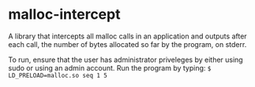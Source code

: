 # malloc-intercept
A library that intercepts all malloc calls in an application and outputs after each call, the number of bytes allocated so far by the program, on stderr.

To run, ensure that the user has administrator priveleges by either using sudo or using an admin account.
Run the program by typing:
<code>$ LD_PRELOAD=malloc.so seq 1 5</code>
